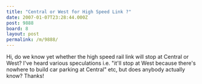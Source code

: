 ```yaml
---
title: "Central or West for High Speed Link ?"
date: 2007-01-07T23:28:44.000Z
post: 9888
board: 8
layout: post
permalink: /m/9888/
---
```

Hi, do we know yet whether the high speed rail link will stop at Central or West?  I've heard various speculations i.e. "it'll stop at West because there's nowhere to build car parking at Central" etc, but does anybody actually know?
Thanks!
